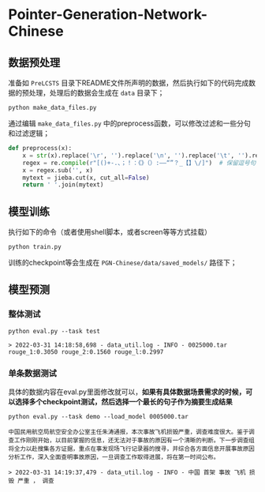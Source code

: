 # Pointer-Generation-Network-Chinese

## 数据预处理

准备如 `PreLCSTS` 目录下README文件所声明的数据，然后执行如下的代码完成数据的预处理，处理后的数据会生成在 `data` 目录下；

```shell
python make_data_files.py
```

通过编辑 `make_data_files.py` 中的preprocess函数，可以修改过滤和一些分句和过滤逻辑；

```python
def preprocess(x):
    x = str(x).replace('\r', '').replace('\n', '').replace('\t', '').replace(' ', '')
    regex = re.compile(r"[()+-.、；！：《》（）:——“”？_【】\/]")  # 保留逗号句号
    x = regex.sub('', x)
    mytext = jieba.cut(x, cut_all=False)
    return ' '.join(mytext)
```

## 模型训练

执行如下的命令（或者使用shell脚本，或者screen等等方式挂载）
```shell
python train.py
```

训练的checkpoint等会生成在 `PGN-Chinese/data/saved_models/` 路径下；

## 模型预测

### 整体测试

```shell
python eval.py --task test 

> 2022-03-31 14:18:58,698 - data_util.log - INFO - 0025000.tar rouge_1:0.3050 rouge_2:0.1560 rouge_l:0.2997
```

### 单条数据测试

具体的数据内容在eval.py里面修改就可以，**如果有具体数据场景需求的时候，可以选择多个checkpoint测试，然后选择一个最长的句子作为摘要生成结果**

```shell
python eval.py --task demo --load_model 0005000.tar
```

```
中国民用航空局航空安全办公室主任朱涛通报，本次事故飞机损毁严重，调查难度很大。鉴于调查工作刚刚开始，以目前掌握的信息，还无法对于事故的原因有一个清晰的判断。下一步调查组将全力以赴搜集各方证据，重点在事发现场飞行记录器的搜寻，并综合各方面信息开展事故原因分析工作，深入全面查明事故原因，一旦调查工作取得进展，将在第一时间公布。

> 2022-03-31 14:19:37,479 - data_util.log - INFO - 中国 首架 事故 飞机 损毁 严重 ， 调查
```